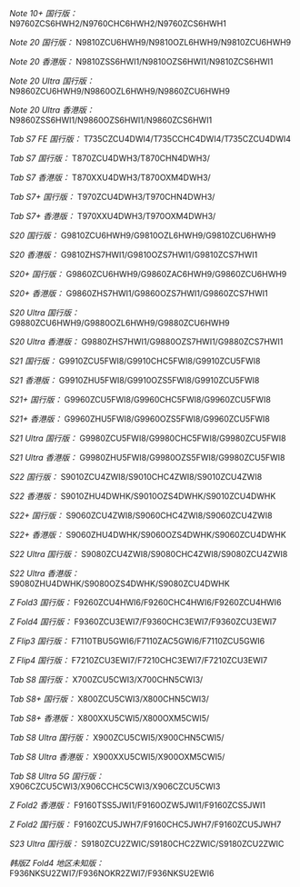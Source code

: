 *Note 10+ 国行版：*
N9760ZCS6HWH2/N9760CHC6HWH2/N9760ZCS6HWH1

*Note 20 国行版：*
N9810ZCU6HWH9/N9810OZL6HWH9/N9810ZCU6HWH9

*Note 20 香港版：*
N9810ZSS6HWI1/N9810OZS6HWI1/N9810ZCS6HWI1

*Note 20 Ultra 国行版：*
N9860ZCU6HWH9/N9860OZL6HWH9/N9860ZCU6HWH9

*Note 20 Ultra 香港版：*
N9860ZSS6HWI1/N9860OZS6HWI1/N9860ZCS6HWI1

*Tab S7 FE 国行版：*
T735CZCU4DWI4/T735CCHC4DWI4/T735CZCU4DWI4

*Tab S7 国行版：*
T870ZCU4DWH3/T870CHN4DWH3/

*Tab S7 香港版：*
T870XXU4DWH3/T870OXM4DWH3/

*Tab S7+ 国行版：*
T970ZCU4DWH3/T970CHN4DWH3/

*Tab S7+ 香港版：*
T970XXU4DWH3/T970OXM4DWH3/

*S20 国行版：*
G9810ZCU6HWH9/G9810OZL6HWH9/G9810ZCU6HWH9

*S20 香港版：*
G9810ZHS7HWI1/G9810OZS7HWI1/G9810ZCS7HWI1

*S20+ 国行版：*
G9860ZCU6HWH9/G9860ZAC6HWH9/G9860ZCU6HWH9

*S20+ 香港版：*
G9860ZHS7HWI1/G9860OZS7HWI1/G9860ZCS7HWI1

*S20 Ultra 国行版：*
G9880ZCU6HWH9/G9880OZL6HWH9/G9880ZCU6HWH9

*S20 Ultra 香港版：*
G9880ZHS7HWI1/G9880OZS7HWI1/G9880ZCS7HWI1

*S21 国行版：*
G9910ZCU5FWI8/G9910CHC5FWI8/G9910ZCU5FWI8

*S21 香港版：*
G9910ZHU5FWI8/G9910OZS5FWI8/G9910ZCU5FWI8

*S21+ 国行版：*
G9960ZCU5FWI8/G9960CHC5FWI8/G9960ZCU5FWI8

*S21+ 香港版：*
G9960ZHU5FWI8/G9960OZS5FWI8/G9960ZCU5FWI8

*S21 Ultra 国行版：*
G9980ZCU5FWI8/G9980CHC5FWI8/G9980ZCU5FWI8

*S21 Ultra 香港版：*
G9980ZHU5FWI8/G9980OZS5FWI8/G9980ZCU5FWI8

*S22 国行版：*
S9010ZCU4ZWI8/S9010CHC4ZWI8/S9010ZCU4ZWI8

*S22 香港版：*
S9010ZHU4DWHK/S9010OZS4DWHK/S9010ZCU4DWHK

*S22+ 国行版：*
S9060ZCU4ZWI8/S9060CHC4ZWI8/S9060ZCU4ZWI8

*S22+ 香港版：*
S9060ZHU4DWHK/S9060OZS4DWHK/S9060ZCU4DWHK

*S22 Ultra 国行版：*
S9080ZCU4ZWI8/S9080CHC4ZWI8/S9080ZCU4ZWI8

*S22 Ultra 香港版：*
S9080ZHU4DWHK/S9080OZS4DWHK/S9080ZCU4DWHK

*Z Fold3 国行版：*
F9260ZCU4HWI6/F9260CHC4HWI6/F9260ZCU4HWI6

*Z Fold4 国行版：*
F9360ZCU3EWI7/F9360CHC3EWI7/F9360ZCU3EWI7

*Z Flip3 国行版：*
F7110TBU5GWI6/F7110ZAC5GWI6/F7110ZCU5GWI6

*Z Flip4 国行版：*
F7210ZCU3EWI7/F7210CHC3EWI7/F7210ZCU3EWI7

*Tab S8 国行版：*
X700ZCU5CWI3/X700CHN5CWI3/

*Tab S8+ 国行版：*
X800ZCU5CWI3/X800CHN5CWI3/

*Tab S8+ 香港版：*
X800XXU5CWI5/X800OXM5CWI5/

*Tab S8 Ultra 国行版：*
X900ZCU5CWI5/X900CHN5CWI5/

*Tab S8 Ultra 香港版：*
X900XXU5CWI5/X900OXM5CWI5/

*Tab S8 Ultra 5G 国行版：*
X906CZCU5CWI3/X906CCHC5CWI3/X906CZCU5CWI3

*Z Fold2 香港版：*
F9160TSS5JWI1/F9160OZW5JWI1/F9160ZCS5JWI1

*Z Fold2 国行版：*
F9160ZCU5JWH7/F9160CHC5JWH7/F9160ZCU5JWH7

*S23 Ultra 国行版：*
S9180ZCU2ZWIC/S9180CHC2ZWIC/S9180ZCU2ZWIC

*韩版Z Fold4 地区未知版：*
F936NKSU2ZWI7/F936NOKR2ZWI7/F936NKSU2EWI6

